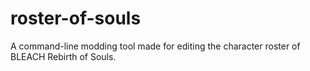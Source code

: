 # roster-of-souls
A command-line modding tool made for editing the character roster of BLEACH Rebirth of Souls.

